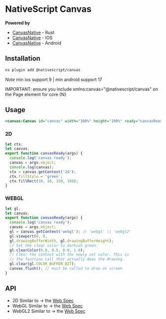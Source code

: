 # NativeScript Canvas

**Powered by**
* [CanvasNative](src-native/canvas-native) - Rust
* [CanvasNative](src-native/canvas-ios) - IOS
* [CanvasNative](src-native/canvas-android) - Android
## Installation

```bash
ns plugin add @nativescript/canvas
```

_Note_ min ios support 9 | min android support 17

IMPORTANT: ensure you include xmlns:canvas="@nativescript/canvas" on the Page element for core {N}

## Usage

```xml
<canvas:Canvas id="canvas" width="100%" height="100%" ready="canvasReady"/>
```

### 2D
```typescript
let ctx;
let canvas;
export function canvasReady(args) {
  console.log('canvas ready');
  canvas = args.object;
  console.log(canvas);
  ctx = canvas.getContext('2d');
  ctx.fillStyle = 'green';
  ctx.fillRect(10, 10, 150, 100);
}
```



### WEBGL
```typescript
let gl;
let canvas;
export function canvasReady(args) {
  console.log('canvas ready');
  canvas = args.object;
  gl = canvas.getContext('webgl'); // 'webgl' || 'webgl2'
  gl.viewport(0, 0,
  gl.drawingBufferWidth, gl.drawingBufferHeight);
  // Set the clear color to darkish green.
  gl.clearColor(0.0, 0.5, 0.0, 1.0);
  // Clear the context with the newly set color. This is
  // the function call that actually does the drawing.
  gl.clear(gl.COLOR_BUFFER_BIT);
  canvas.flush(); // must be called to draw on screen
}
```

## API

 - 2D Similar to -> the [Web Spec](https://developer.mozilla.org/en-US/docs/Web/API/CanvasRenderingContext2D)
 - WebGL Similar to -> the [Web Spec](https://developer.mozilla.org/en-US/docs/Web/API/WebGLRenderingContext)
 - WebGL2 Similar to -> the [Web Spec](https://developer.mozilla.org/en-US/docs/Web/API/WebGL2RenderingContext)

